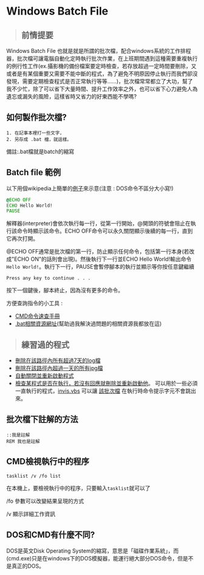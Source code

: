 # Windows Batch File

>## 前情提要
Windows Batch File 也就是就是所謂的批次檔，配合windows系統的工作排程器，批次檔可讓電腦自動化定時執行批次作業，在上班期間遇到這種需要重複執行的例行性工作(ex.攝影機的備份檔案要定時檢查，若存放超過一定時間要刪除，又或者是有某個重要又需要不能中斷的程式，為了避免不明原因停止執行而我們卻沒發現，需要定期檢查程式是否正常執行等等……)，批次檔常常都立了大功，幫了我不少忙，除了可以省下大量時間、提升工作效率之外，也可以省下心力避免人為遺忘或漏失的風險，這樣省時又省力的好東西能不學嗎?

## 如何製作批次檔?
```
1. 在記事本裡打一些文字，
2. 另存成 .bat 檔，就這樣。
```
備註:.bat檔就是batch的縮寫

## Batch file 範例 
以下用個wikipedia上簡單的[例子](https://en.wikipedia.org/wiki/Batch_file)來示意(注意 : DOS命令不區分大小寫!)
```bat
@ECHO OFF
ECHO Hello World!
PAUSE
```
解釋器(interpreter)會依次執行每一行，從第一行開始，@開頭的符號會阻止在執行該命令時顯示該命令。ECHO OFF命令可以永久關閉顯示後續的每一行，直到它再次打開。

@ECHO OFF通常是批次檔的第一行，防止顯示任何命令，包括第一行本身(若改成"ECHO ON"的話則會出現)。然後執行下一行並ECHO Hello World!輸出命令``Hello World!``。執行下一行，PAUSE會暫停腳本的執行並顯示等你按任意鍵繼續
```
Press any key to continue . . .
```
按下一個鍵後，腳本終止，因為沒有更多的命令。

方便查詢指令的小工具 : 
- [CMD命令速查手冊](http://www.cas.idv.tw/Documents/Micorsoft/CMDManual/CMD%E5%91%BD%E4%BB%A4%E9%80%9F%E6%9F%A5%E6%89%8B%E5%86%8A.asp)
- [.bat相關資源網址](batch_resource.md)(幫助過我解決過問題的相關資源我都放在這)

>## 練習過的程式
- [刪除在該路徑內所有超過7天的log檔](deloldlogs.bat)
- [刪除在該路徑內超過一天的所有jpg檔](deloldphoto.bat)
- [自動關閉並重新啟動程式](auto_restart_your_program.bat)
- [檢查某程式是否在執行，若沒有回應就刪除並重新啟動他](checkapp.bat)。 
可以用於一些必須一直執行的程式，[invis.vbs](invis.vbs) 可以讓 [該批次檔](checkapp.bat) 在執行時命令提示字元不會跳出來。

## 批次檔下註解的方法
```
::我是註解
REM 我也是註解
```
## CMD檢視執行中的程序
```
tasklist /v /fo list
```
在本機上，要檢視執行中的程序，只要輸入`tasklist`就可以了 

/fo 參數可以改變結果呈現的方式 

/v 顯示詳細工作資訊
## DOS和CMD有什麼不同?
DOS是英文Disk Operating System的縮寫，意思是「磁碟作業系統」，而(cmd.exe)只是在windows下的DOS模擬器，能運行絕大部分DOS命令，但是不是真正的DOS。
